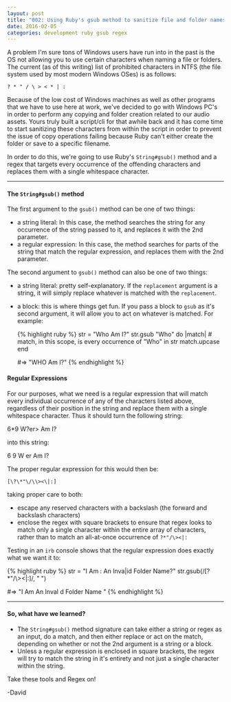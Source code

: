 ```yaml
---
layout: post
title: "002: Using Ruby's gsub method to sanitize file and folder names for Windows"
date: 2016-02-05
categories: development ruby gsub regex
---
```


A problem I'm sure tons of Windows users have run into in the past is the OS not allowing you to use certain characters when
naming a file or folders. The current (as of this writing) list of prohibited characters in NTFS (the file system used by most 
modern Windows OSes) is as follows:

`? * " / \ > < * | :`

Because of the low cost of Windows machines as well as other programs that we have to use here at work, we've decided to go with
Windows PC's in order to perform any copying and folder creation related to our audio assets. Yours truly built a script/cli for that
awhile back and it has come time to start sanitizing these characters from within the script in order to prevent the issue of 
copy operations failing because Ruby can't either create the folder or save to a specific filename.

In order to do this, we're going to use Ruby's `String#gsub()` method and a regex that targets every occurrence of the offending characters
and replaces them with a single whitespace character.

- - -

#### The `String#gsub()` method

The first argument to the `gsub()` method can be one of two things:
* a string literal: In this case, the method searches the string for any occurrence of the string passed to it, and replaces it with the 2nd parameter.
* a regular expression: In this case, the method searches for parts of the string that match the regular expression, and replaces them with the 2nd parameter.

The second argument to `gsub()` method can also be one of two things:

* a string literal: pretty self-explanatory. If the `replacement` argument is a string, it will simply replace whatever is matched with the `replacement`.
* a block: this is where things get fun. If you pass a block to `gsub` as it's second argument, it will allow you to act on whatever is matched.
  For example:

  {% highlight ruby %}
    str = "Who Am I?" 
    str.gsub "Who" do |match|
      # match, in this scope, is every occurrence of "Who" in str
      match.upcase
    end

    #=> "WHO Am I?"
  {% endhighlight %}

#### Regular Expressions

For our purposes, what we need is a regular expression that will match every individual occurrence of any of the characters listed above, regardless
of their position in the string and replace them with a single whitespace character. Thus it should turn the following string:

6*9 W?er> Am I?

into this string:

6 9 W er  Am I?

The proper regular expression for this would then be:

`[\?\*"\/\\><\|:]` 

taking proper care to both:

* escape any reserved characters with a backslash (the forward and backslash characters)
* enclose the regex with square brackets to ensure that regex looks to match only a single character within the entire array of characters, rather than
  to match an all-at-once occurrence of `?*"/\><|:`

Testing in an `irb` console shows that the regular expression does exactly what we want it to:

{% highlight ruby %}
  str = "I Am : An Inva|id Folder Name?"
  str.gsub(/[?*"\/\\><|:]/, " ")

  #=> "I Am   An Inval d Folder Name "
{% endhighlight %}

- - -

#### So, what have we learned?

* The `String#gsub()` method signature can take either a string or regex as an input, do a match, and then either replace or act on the match, depending
  on whether or not the 2nd argument is a string or a block.
* Unless a regular expression is enclosed in square brackets, the regex will try to match the string in it's entirety and not just a single character within
  the string.

Take these tools and Regex on!

-David
